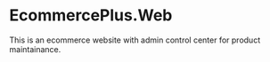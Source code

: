 # EcommercePlus.Web

This is an ecommerce website with admin control center for product maintainance.
